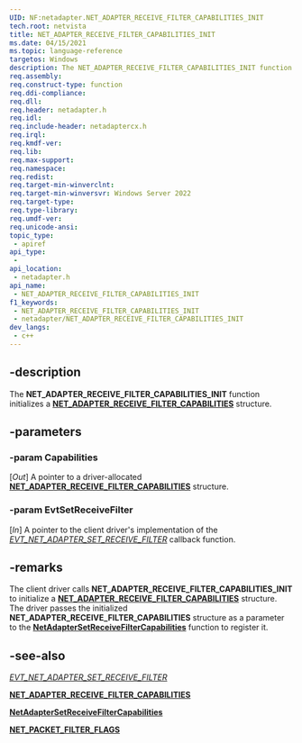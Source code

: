 ```yaml
---
UID: NF:netadapter.NET_ADAPTER_RECEIVE_FILTER_CAPABILITIES_INIT
tech.root: netvista
title: NET_ADAPTER_RECEIVE_FILTER_CAPABILITIES_INIT
ms.date: 04/15/2021
ms.topic: language-reference
targetos: Windows
description: The NET_ADAPTER_RECEIVE_FILTER_CAPABILITIES_INIT function initializes a NET_ADAPTER_RECEIVE_FILTER_CAPABILITIES structure. 
req.assembly: 
req.construct-type: function
req.ddi-compliance: 
req.dll: 
req.header: netadapter.h
req.idl: 
req.include-header: netadaptercx.h
req.irql: 
req.kmdf-ver: 
req.lib: 
req.max-support: 
req.namespace: 
req.redist: 
req.target-min-winverclnt: 
req.target-min-winversvr: Windows Server 2022
req.target-type: 
req.type-library: 
req.umdf-ver: 
req.unicode-ansi: 
topic_type:
 - apiref
api_type:
 - 
api_location:
 - netadapter.h
api_name:
 - NET_ADAPTER_RECEIVE_FILTER_CAPABILITIES_INIT
f1_keywords:
 - NET_ADAPTER_RECEIVE_FILTER_CAPABILITIES_INIT
 - netadapter/NET_ADAPTER_RECEIVE_FILTER_CAPABILITIES_INIT
dev_langs:
 - c++
---
```


## -description

The **NET_ADAPTER_RECEIVE_FILTER_CAPABILITIES_INIT** function initializes a [**NET_ADAPTER_RECEIVE_FILTER_CAPABILITIES**](ns-netadapter-net_adapter_receive_filter_capabilities.md) structure. 

## -parameters

### -param Capabilities

[_Out_] A pointer to a driver-allocated [**NET_ADAPTER_RECEIVE_FILTER_CAPABILITIES**](ns-netadapter-net_adapter_receive_filter_capabilities.md) structure.

### -param EvtSetReceiveFilter

[_In_] A pointer to the client driver's implementation of the [*EVT_NET_ADAPTER_SET_RECEIVE_FILTER*](nc-netadapter-evt_net_adapter_set_receive_filter.md) callback function.

## -remarks

The client driver calls **NET_ADAPTER_RECEIVE_FILTER_CAPABILITIES_INIT** to initialize a [**NET_ADAPTER_RECEIVE_FILTER_CAPABILITIES**](ns-netadapter-net_adapter_receive_filter_capabilities.md) structure. The driver passes the initialized **NET_ADAPTER_RECEIVE_FILTER_CAPABILITIES** structure as a parameter to the [**NetAdapterSetReceiveFilterCapabilities**](nf-netadapter-netadaptersetreceivefiltercapabilities.md) function to register it.

## -see-also

[*EVT_NET_ADAPTER_SET_RECEIVE_FILTER*](nc-netadapter-evt_net_adapter_set_receive_filter.md)

[**NET_ADAPTER_RECEIVE_FILTER_CAPABILITIES**](ns-netadapter-net_adapter_receive_filter_capabilities.md)

[**NetAdapterSetReceiveFilterCapabilities**](nf-netadapter-netadaptersetreceivefiltercapabilities.md)

[**NET_PACKET_FILTER_FLAGS**](ne-netadapter-net_packet_filter_flags.md)
